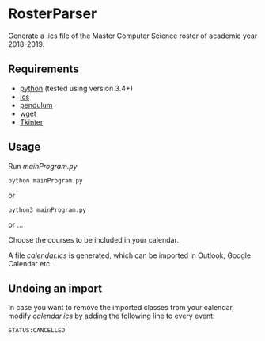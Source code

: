 # RosterParser
Generate a .ics file of the Master Computer Science roster of academic year 2018-2019.

## Requirements
* [python](https://www.python.org/getit/) (tested using version 3.4+)
* [ics](https://pypi.org/project/ics/)
* [pendulum](https://tkdocs.com/tutorial/install.html)
* [wget](https://pypi.org/project/wget/)
* [Tkinter](https://tkdocs.com/tutorial/install.html)


## Usage
Run *mainProgram.py*
```
python mainProgram.py
```
or
```
python3 mainProgram.py
```
or
...

Choose the courses to be included in your calendar.

A file *calendar.ics* is generated, which can be imported in Outlook, Google Calendar etc.

## Undoing an import
In case you want to remove the imported classes from your calendar, modify *calendar.ics* by adding the following line to every event:
```
STATUS:CANCELLED
```
